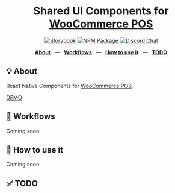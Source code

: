 <div align="center">
  <h1>Shared UI Components for <a href="https://wcpos.com">WooCommerce POS</a></h1>
  <!--<p>React Native cross-platform applications for taking WooCommerce orders at the Point of Sale.</p>-->
  <p>
    <a href="https://wcpos.github.io/components">
      <img src="https://github.com/wcpos/components/actions/workflows/build-storybook.yml/badge.svg?branch=main" alt="Storybook" />
    </a>
    <a href="https://www.npmjs.com/package/@wcpos/components">
      <img src="https://badge.fury.io/js/@wcpos%2Fcomponents.svg" alt="NPM Package" />
    </a>
    <a href="https://wcpos.com/discord">
      <img src="https://img.shields.io/badge/dynamic/json?url=https%3A%2F%2Fdiscord.com%2Fapi%2Finvites%2FGCEeEVpEvX%3Fwith_counts%3Dtrue&query=%24.approximate_presence_count&logo=discord&logoColor=white&label=users%20online&color=green" alt="Discord Chat" />
    </a>
  </p>
  <p>
    <a href="https://github.com/wcpos/components#-structure"><b>About</b></a>
    &ensp;&mdash;&ensp;
    <a href="https://github.com/wcpos/components#-workflows"><b>Workflows</b></a>
    &ensp;&mdash;&ensp;
    <a href="https://github.com/wcpos/components#-how-to-use-it"><b>How to use it</b></a>
    &ensp;&mdash;&ensp;
    <a href="https://github.com/wcpos/components#-how-to-use-it"><b>TODO</b></a>
  </p>
</div>

## 💡 About

React Native Components for [WooCommerce POS](https://wcpos.com).

[DEMO](https://wcpos.github.io/components)

## 👷 Workflows

Coming soon.

## 🚀 How to use it

Coming soon.

## ✅ TODO

<!-- - [ ]  -->
